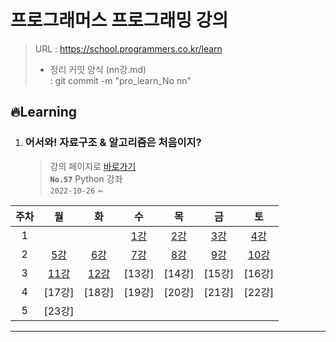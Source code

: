 # 프로그래머스 **프로그래밍 강의**

> URL : https://school.programmers.co.kr/learn
>
> - 정리 커밋 양식 (nn강.md)  
>   : git commit -m "pro_learn_No nn"

## 🔥Learning

1. ### 어서와! 자료구조 & 알고리즘은 처음이지?
   > 강의 페이지로 [바로가기](https://school.programmers.co.kr/learn/courses/57)  
   > **`No.57`** Python 강좌  
   > `2022-10-26` ~

| 주차 |   월   |   화   |   수   |   목   |   금   |   토   |
| :--: | :----: | :----: | :----: | :----: | :----: | :----: |
|  1   |        |        | [1강]  | [2강]  | [3강]  | [4강]  |
|  2   | [5강]  | [6강]  | [7강]  | [8강]  | [9강]  | [10강] |
|  3   | [11강] | [12강] | [13강] | [14강] | [15강] | [16강] |
|  4   | [17강] | [18강] | [19강] | [20강] | [21강] | [22강] |
|  5   | [23강] |        |        |        |        |        |

[1강]: https://github.com/dailythm/dailythm-ryeong/tree/main/Programmers/LearnCourses/57/1강.md
[2강]: https://github.com/dailythm/dailythm-ryeong/tree/main/Programmers/LearnCourses/57/2강.md
[3강]: https://github.com/dailythm/dailythm-ryeong/tree/main/Programmers/LearnCourses/57/3강.md
[4강]: https://github.com/dailythm/dailythm-ryeong/tree/main/Programmers/LearnCourses/57/4강.md
[5강]: https://github.com/dailythm/dailythm-ryeong/tree/main/Programmers/LearnCourses/57/5강.md
[6강]: https://github.com/dailythm/dailythm-ryeong/tree/main/Programmers/LearnCourses/57/6강.md
[7강]: https://github.com/dailythm/dailythm-ryeong/tree/main/Programmers/LearnCourses/57/7강.md
[8강]: https://github.com/dailythm/dailythm-ryeong/tree/main/Programmers/LearnCourses/57/8강.md
[9강]: https://github.com/dailythm/dailythm-ryeong/tree/main/Programmers/LearnCourses/57/9강.md
[10강]: https://github.com/dailythm/dailythm-ryeong/tree/main/Programmers/LearnCourses/57/10강.md
[11강]: https://github.com/dailythm/dailythm-ryeong/tree/main/Programmers/LearnCourses/57/11강.md
[12강]: https://github.com/dailythm/dailythm-ryeong/tree/main/Programmers/LearnCourses/57/12강.md

<!--
[13강]: https://github.com/dailythm/dailythm-ryeong/tree/main/Programmers/LearnCourses/57/13강.md
[14강]: https://github.com/dailythm/dailythm-ryeong/tree/main/Programmers/LearnCourses/57/14강.md
[15강]: https://github.com/dailythm/dailythm-ryeong/tree/main/Programmers/LearnCourses/57/15강.md
[16강]: https://github.com/dailythm/dailythm-ryeong/tree/main/Programmers/LearnCourses/57/16강.md
[17강]: https://github.com/dailythm/dailythm-ryeong/tree/main/Programmers/LearnCourses/57/17강.md
[18강]: https://github.com/dailythm/dailythm-ryeong/tree/main/Programmers/LearnCourses/57/18강.md
[19강]: https://github.com/dailythm/dailythm-ryeong/tree/main/Programmers/LearnCourses/57/19강.md
[20강]: https://github.com/dailythm/dailythm-ryeong/tree/main/Programmers/LearnCourses/57/20강.md
[21강]: https://github.com/dailythm/dailythm-ryeong/tree/main/Programmers/LearnCourses/57/21강.md
[22강]: https://github.com/dailythm/dailythm-ryeong/tree/main/Programmers/LearnCourses/57/22강.md
[23강]: https://github.com/dailythm/dailythm-ryeong/tree/main/Programmers/LearnCourses/57/23강.md -->

---

<!-- ### ✅Learned -->
